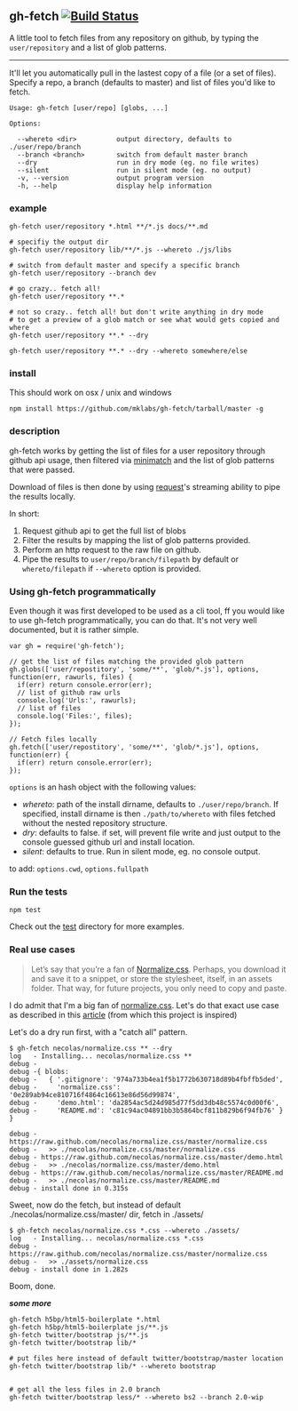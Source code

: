 ## gh-fetch [![Build Status](https://secure.travis-ci.org/mklabs/gh-fetch.png)](http://travis-ci.org/mklabs/gh-fetch)

A little tool to fetch files from any repository on github, by typing
the `user/repository` and a list of glob patterns.

---

It'll let you automatically pull in the lastest copy of a file (or a set
of files). Specify a repo, a branch (defaults to master) and list of
files you'd like to fetch.

    Usage: gh-fetch [user/repo] [globs, ...]

    Options:

      --whereto <dir>          output directory, defaults to ./user/repo/branch
      --branch <branch>        switch from default master branch
      --dry                    run in dry mode (eg. no file writes)
      --silent                 run in silent mode (eg. no output)
      -v, --version            output program version
      -h, --help               display help information

### example

    gh-fetch user/repository *.html **/*.js docs/**.md

    # specifiy the output dir
    gh-fetch user/repository lib/**/*.js --whereto ./js/libs

    # switch from default master and specify a specific branch
    gh-fetch user/repository --branch dev

    # go crazy.. fetch all!
    gh-fetch user/repository **.*

    # not so crazy.. fetch all! but don't write anything in dry mode
    # to get a preview of a glob match or see what would gets copied and where
    gh-fetch user/repository **.* --dry

    gh-fetch user/repository **.* --dry --whereto somewhere/else


### install

This should work on osx / unix and windows

    npm install https://github.com/mklabs/gh-fetch/tarball/master -g

### description

gh-fetch works by getting the list of files for a user repository
through github api usage, then filtered via
[minimatch](https://github.com/isaacs/minimatch) and the list of glob
patterns that were passed.

Download of files is then done by using
[request](https://github.com/mikeal/request)'s streaming ability to pipe
the results locally.

In short:

1. Request github api to get the full list of blobs
2. Filter the results by mapping the list of glob patterns provided.
3. Perform an http request to the raw file on github.
4. Pipe the results to `user/repo/branch/filepath` by default or `whereto/filepath` if `--whereto` option is provided.


### Using gh-fetch programmatically

Even though it was first developed to be used as a cli tool, ff you would like to use gh-fetch programmatically, you can do that. It's not very well documented, but it is rather simple.

    var gh = require('gh-fetch');

    // get the list of files matching the provided glob pattern
    gh.globs(['user/repostitory', 'some/**', 'glob/*.js'], options, function(err, rawurls, files) {
      if(err) return console.error(err);
      // list of github raw urls
      console.log('Urls:', rawurls);
      // list of files
      console.log('Files:', files);
    });

    // Fetch files locally
    gh.fetch(['user/repostitory', 'some/**', 'glob/*.js'], options, function(err) {
      if(err) return console.error(err);
    });


`options` is an hash object with the following values:

* *whereto*: path of the install dirname, defaults to
  `./user/repo/branch`. If specified, install dirname is then
  `./path/to/whereto` with files fetched without the nested repository
  structure.
* *dry*: defaults to false. if set, will prevent file write
  and just output to the console guessed github url and install
  location.
* *silent*: defaults to true. Run in silent mode, eg. no console
 output.

to add: `options.cwd`, `options.fullpath`

### Run the tests

    npm test

Check out the [test](https://github.com/mklabs/gh-fetch/tree/master/test) directory for more examples.

### Real use cases

> Let’s say that you’re a fan of [Normalize.css](http://necolas.github.com/normalize.css/). Perhaps, you download it and save it to a snippet, or store the stylesheet, itself, in an assets folder. That way, for future projects, you only need to copy and paste.

I do admit that I'm a big fan of [normalize.css](https://github.com/necolas/normalize.css). Let's do that exact use case as described in this [article](http://net.tutsplus.com/articles/news/introducing-nettuts-fetch/#post-23490) (from which this project is inspired)

Let's do a dry run first, with a "catch all" pattern.

    $ gh-fetch necolas/normalize.css ** --dry
    log   - Installing... necolas/normalize.css **
    debug -
    debug -{ blobs:
    debug -   { '.gitignore': '974a733b4ea1f5b1772b630718d89b4fbffb5ded',
    debug -     'normalize.css': '0e289ab94ce810716f4864c16613e86d56d99874',
    debug -     'demo.html': 'da2854ac5d24d985d77f5dd3db48c5574c0d00f6',
    debug -     'README.md': 'c81c94ac04891bb3b5864bcf811b829b6f94fb76' } }

    debug - https://raw.github.com/necolas/normalize.css/master/normalize.css
    debug -   >> ./necolas/normalize.css/master/normalize.css
    debug - https://raw.github.com/necolas/normalize.css/master/demo.html
    debug -   >> ./necolas/normalize.css/master/demo.html
    debug - https://raw.github.com/necolas/normalize.css/master/README.md
    debug -   >> ./necolas/normalize.css/master/README.md
    debug - install done in 0.315s

Sweet, now do the fetch, but instead of default ./necolas/normalize.css/master/ dir, fetch in ./assets/

    $ gh-fetch necolas/normalize.css *.css --whereto ./assets/
    log   - Installing... necolas/normalize.css *.css
    debug - https://raw.github.com/necolas/normalize.css/master/normalize.css
    debug -   >> ./assets/normalize.css
    debug - install done in 1.282s

Boom, done.

***some more***

    gh-fetch h5bp/html5-boilerplate *.html
    gh-fetch h5bp/html5-boilerplate js/**.js
    gh-fetch twitter/bootstrap js/**.js
    gh-fetch twitter/bootstrap lib/*

    # put files here instead of default twitter/bootstrap/master location
    gh-fetch twitter/bootstrap lib/* --whereto bootstrap


    # get all the less files in 2.0 branch
    gh-fetch twitter/bootstrap less/* --whereto bs2 --branch 2.0-wip
